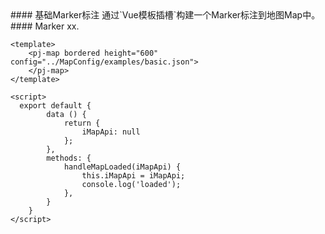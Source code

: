 <cn>
#### 基础Marker标注
通过`Vue模板插槽`构建一个Marker标注到地图Map中。
</cn>

<us>
#### Marker
xx.
</us>

```tpl
<template>
	<pj-map bordered height="600" config="../MapConfig/examples/basic.json">
	</pj-map>
</template>

<script>
  export default {
		data () {
			return {
				iMapApi: null
			};
		},
		methods: {
			handleMapLoaded(iMapApi) {
				this.iMapApi = iMapApi;
				console.log('loaded');
			},
		}
	}
</script>
```